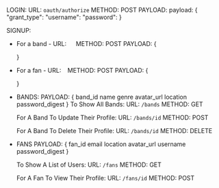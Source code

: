 LOGIN:
  URL: ```oauth/authorize```
  METHOD: POST
  PAYLOAD: payload: {
"grant_type":
"username":
"password": 
}



SIGNUP:
 * For a band -
   URL: ```  ```
   METHOD: POST
   PAYLOAD: {

   }

* For a fan -
  URL: ``` ```
  METHOD: POST
  PAYLOAD: {

  }


* BANDS:
PAYLOAD: {
  band_id
  name
  genre
  avatar_url
  location
  password_digest
}
 To Show All Bands:
  URL: ``` /bands ```
  METHOD: GET

  For A Band To Update Their Profile:
  URL: ``` /bands/id ```
  METHOD: POST

  For A Band To Delete Their Profile:
  URL: ``` /bands/id ```
  METHOD: DELETE

* FANS
PAYLOAD: {
  fan_id
  email
  location
  avatar_url
  username
  password_digest
}

  To Show A List of Users:
  URL: ``` /fans ```
  METHOD: GET

  For A Fan To View Their Profile:
  URL: ``` /fans/id ```
  METHOD: POST
